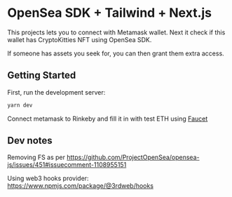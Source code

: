 # OpenSea SDK + Tailwind + Next.js
This projects lets you to connect with Metamask wallet. Next it check if this wallet has CryptoKitties NFT using OpenSea SDK. 

If someone has assets you seek for, you can then grant them extra access.

## Getting Started
First, run the development server:

```bash
yarn dev
```

Connect metamask to Rinkeby and fill it in with test ETH using [Faucet](https://faucets.chain.link/rinkeby)

## Dev notes
Removing FS as per
https://github.com/ProjectOpenSea/opensea-js/issues/451#issuecomment-1108955151

Using web3 hooks provider: https://www.npmjs.com/package/@3rdweb/hooks


